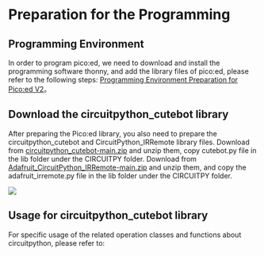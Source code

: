 ﻿# Preparation for the Programming

## Programming Environment
In order to program pico:ed, we need to download and install the programming software thonny, and add the library files of pico:ed, please refer to the following steps: [Programming Environment Preparation for Pico:ed V2](https://www.elecfreaks.com/learn-en/pico-ed/pico_ed_v2_python.html)。
## Download the circuitpython_cutebot library
After preparing the Pico:ed library, you also need to prepare the circuitpython_cutebot and CircuitPython_IRRemote library files.
Download from [circuitpython_cutebot-main.zip](https://github.com/elecfreaks/circuitpython_cutebot/archive/refs/heads/main.zip) and unzip them, copy cutebot.py file in the lib folder under the CIRCUITPY folder.
Download from [Adafruit_CircuitPython_IRRemote-main.zip](https://github.com/adafruit/Adafruit_CircuitPython_IRRemote/archive/refs/heads/main.zip) and unzip them, and copy the adafruit_irremote.py file in the lib folder under the CIRCUITPY folder.

![](https://wiki-media-ef.oss-cn-hongkong.aliyuncs.com/i18n/en/docusaurus-plugin-content-docs/current/pico/picoed/picoed-smart-car/picoed-smart-cutebot/images/pico-cutebot-programming-01.png)

## Usage for circuitpython_cutebot library
For specific usage of the related operation classes and functions about circuitpython, please refer to:
